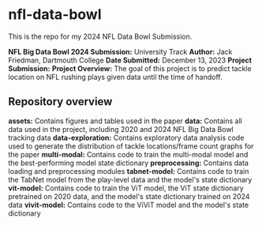 # nfl-data-bowl
This is the repo for my 2024 NFL Data Bowl Submission. 

__NFL Big Data Bowl 2024 Submission:__ University Track
__Author:__ Jack Friedman, Dartmouth College 
__Date Submitted:__ December 13, 2023
__Project Submission:__ 
__Project Overview:__ The goal of this project is to predict tackle location on NFL rushing plays given data until the time of handoff. 

## Repository overview

__assets:__ Contains figures and tables used in the paper
__data:__ Contains all data used in the project, including 2020 and 2024 NFL Big Data Bowl tracking data
__data-exploration:__ Contains exploratory data analysis code used to generate the distribution of tackle locations/frame count graphs for the paper
__multi-modal:__ Contains code to train the multi-modal model and the best-performing model state dictionary 
__preprocessing:__ Contains data loading and preprocessing modules
__tabnet-model:__ Contains code to train the TabNet model from the play-level data and the model's state dictionary 
__vit-model:__ Contains code to train the ViT model, the ViT state dictionary pretrained on 2020 data, and the model's state dictionary trained on 2024 data 
__vivit-model:__ Contains code to the ViViT model and the model's state dictionary 
